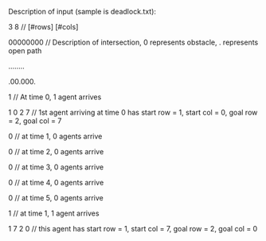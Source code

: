 Description of input (sample is deadlock.txt):

3 8         // [#rows] [#cols]

00000000    // Description of intersection, 0 represents obstacle, . represents open path

........

.00.000.


1           // At time 0, 1 agent arrives

1 0 2 7     // 1st agent arriving at time 0 has start row = 1, start col = 0, goal row = 2, goal col = 7

0           // at time 1, 0 agents arrive

0           // at time 2, 0 agents arrive

0           // at time 3, 0 agents arrive

0           // at time 4, 0 agents arrive

0           // at time 5, 0 agents arrive

1           // at time 1, 1 agent arrives

1 7 2 0     // this agent has start row = 1, start col = 7, goal row = 2, goal col = 0
